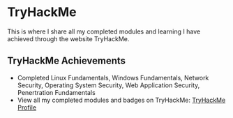 # TryHackMe

This is where I share all my completed modules and learning I have achieved through the website TryHackMe.

## TryHackMe Achievements
- Completed Linux Fundamentals, Windows Fundamentals, Network Security, Operating System Security, Web Application Security, Penertration Fundamentals
- View all my completed modules and badges on TryHackMe: [TryHackMe Profile](https://tryhackme.com/p/spwcybersec)

